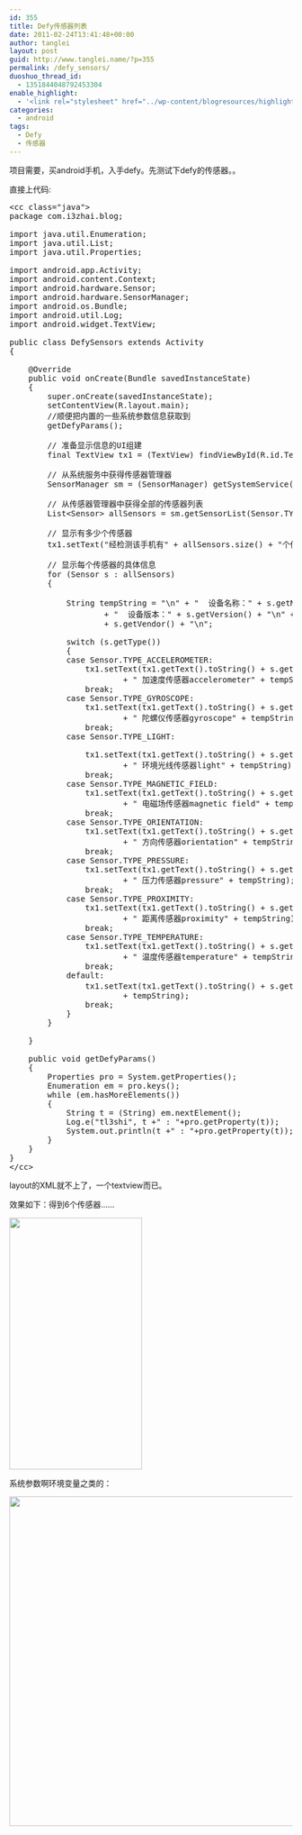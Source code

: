 ```yaml
---
id: 355
title: Defy传感器列表
date: 2011-02-24T13:41:48+00:00
author: tanglei
layout: post
guid: http://www.tanglei.name/?p=355
permalink: /defy_sensors/
duoshuo_thread_id:
  - 1351844048792453304
enable_highlight:
  - '<link rel="stylesheet" href="../wp-content/blogresources/highlightconfig/highlight.default.min.css"><script src="../wp-content/blogresources/highlightconfig/jquery-2.1.4.min.js"></script><script src="../wp-content/blogresources/highlightconfig/enable_highlight.js"></script>'
categories:
  - android
tags:
  - Defy
  - 传感器
---
```

项目需要，买android手机，入手defy。先测试下defy的传感器。。

直接上代码:

<pre>&lt;cc class="java">
package com.i3zhai.blog;

import java.util.Enumeration;
import java.util.List;
import java.util.Properties;

import android.app.Activity;
import android.content.Context;
import android.hardware.Sensor;
import android.hardware.SensorManager;
import android.os.Bundle;
import android.util.Log;
import android.widget.TextView;

public class DefySensors extends Activity
{

	@Override
	public void onCreate(Bundle savedInstanceState)
	{
		super.onCreate(savedInstanceState);
		setContentView(R.layout.main);
		//顺便把内置的一些系统参数信息获取到
		getDefyParams();
		
		// 准备显示信息的UI组建
		final TextView tx1 = (TextView) findViewById(R.id.TextView01);

		// 从系统服务中获得传感器管理器
		SensorManager sm = (SensorManager) getSystemService(Context.SENSOR_SERVICE);

		// 从传感器管理器中获得全部的传感器列表
		List&lt;Sensor> allSensors = sm.getSensorList(Sensor.TYPE_ALL);

		// 显示有多少个传感器
		tx1.setText("经检测该手机有" + allSensors.size() + "个传感器，他们分别是：\n");

		// 显示每个传感器的具体信息
		for (Sensor s : allSensors)
		{

			String tempString = "\n" + "  设备名称：" + s.getName() + "\n"
					+ "  设备版本：" + s.getVersion() + "\n" + "  供应商："
					+ s.getVendor() + "\n";

			switch (s.getType())
			{
			case Sensor.TYPE_ACCELEROMETER:
				tx1.setText(tx1.getText().toString() + s.getType()
						+ " 加速度传感器accelerometer" + tempString);
				break;
			case Sensor.TYPE_GYROSCOPE:
				tx1.setText(tx1.getText().toString() + s.getType()
						+ " 陀螺仪传感器gyroscope" + tempString);
				break;
			case Sensor.TYPE_LIGHT:

				tx1.setText(tx1.getText().toString() + s.getType()
						+ " 环境光线传感器light" + tempString);
				break;
			case Sensor.TYPE_MAGNETIC_FIELD:
				tx1.setText(tx1.getText().toString() + s.getType()
						+ " 电磁场传感器magnetic field" + tempString);
				break;
			case Sensor.TYPE_ORIENTATION:
				tx1.setText(tx1.getText().toString() + s.getType()
						+ " 方向传感器orientation" + tempString);
				break;
			case Sensor.TYPE_PRESSURE:
				tx1.setText(tx1.getText().toString() + s.getType()
						+ " 压力传感器pressure" + tempString);
				break;
			case Sensor.TYPE_PROXIMITY:
				tx1.setText(tx1.getText().toString() + s.getType()
						+ " 距离传感器proximity" + tempString);
				break;
			case Sensor.TYPE_TEMPERATURE:
				tx1.setText(tx1.getText().toString() + s.getType()
						+ " 温度传感器temperature" + tempString);
				break;
			default:
				tx1.setText(tx1.getText().toString() + s.getType() + " 未知传感器"
						+ tempString);
				break;
			}
		}

	}
	
	public void getDefyParams()
	{
		Properties pro = System.getProperties();
		Enumeration em = pro.keys();
		while (em.hasMoreElements())
		{
			String t = (String) em.nextElement();
			Log.e("tl3shi", t +" : "+pro.getProperty(t));
			System.out.println(t +" : "+pro.getProperty(t));
		}
	}
}
&lt;/cc></pre>

layout的XML就不上了，一个textview而已。
  
效果如下：得到6个传感器……
  
[<img src="http://www.tanglei.name/wp-content/uploads/2011/03/defy_sensors.png" alt="" title="defy_sensors" width="236" height="447" class="aligncenter size-full wp-image-356" />](http://www.tanglei.name/wp-content/uploads/2011/03/defy_sensors.png)
  

  
系统参数啊环境变量之类的：
  
[<img src="http://www.tanglei.name/wp-content/uploads/2011/02/defy_envir-1024x585.jpg" alt="" title="defy_envir" width="1024" height="585" class="aligncenter size-large wp-image-361" />](http://www.tanglei.name/wp-content/uploads/2011/02/defy_envir.jpg)